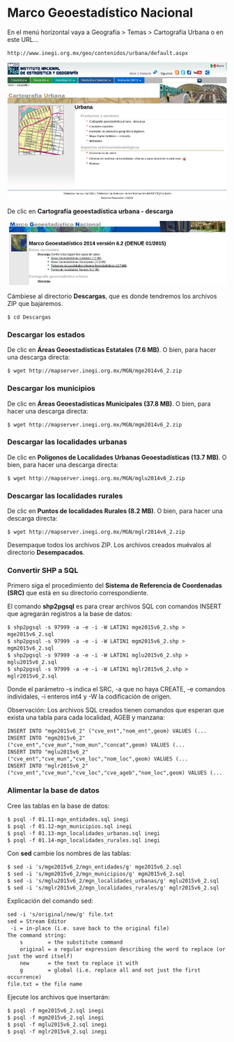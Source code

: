 
# Marco Geoestadístico Nacional

En el menú horizontal vaya a Geografía > Temas > Cartografía Urbana o en este URL...

    http://www.inegi.org.mx/geo/contenidos/urbana/default.aspx

![Cartografía Urbana](imagenes/01-cartografia-urbana.png)

De clic en **Cartografía geoestadística urbana - descarga**

![Marco Geoestadístico Nacional](imagenes/02-marco-geoestadistico-nacional.png)

Cámbiese al directorio **Descargas**, que es donde tendremos los archivos ZIP que bajaremos.

    $ cd Descargas


### Descargar los estados

De clic en **Áreas Geoestadísticas Estatales (7.6 MB)**. O bien, para hacer una descarga directa:

    $ wget http://mapserver.inegi.org.mx/MGN/mge2014v6_2.zip


### Descargar los municipios

De clic en **Áreas Geoestadísticas Municipales (37.8 MB)**. O bien, para hacer una descarga directa:

    $ wget http://mapserver.inegi.org.mx/MGN/mgm2014v6_2.zip


### Descargar las localidades urbanas

De clic en **Polígonos de Localidades Urbanas Geoestadísticas (13.7 MB)**. O bien, para hacer una descarga directa:

    $ wget http://mapserver.inegi.org.mx/MGN/mglu2014v6_2.zip


### Descargar las localidades rurales

De clic en **Puntos de localidades Rurales (8.2 MB)**. O bien, para hacer una descarga directa:

    $ wget http://mapserver.inegi.org.mx/MGN/mglr2014v6_2.zip

Desempaque todos los archivos ZIP. Los archivos creados muévalos al directorio **Desempacados**.


### Convertir SHP a SQL

Primero siga el procedimiento del **Sistema de Referencia de Coordenadas (SRC)** que está en su directorio correspondiente.

El comando **shp2pgsql** es para crear archivos SQL con comandos INSERT que agregarán registros a la base de datos:

    $ shp2pgsql -s 97999 -a -e -i -W LATIN1 mge2015v6_2.shp > mge2015v6_2.sql
    $ shp2pgsql -s 97999 -a -e -i -W LATIN1 mgm2015v6_2.shp > mgm2015v6_2.sql
    $ shp2pgsql -s 97999 -a -e -i -W LATIN1 mglu2015v6_2.shp > mglu2015v6_2.sql
    $ shp2pgsql -s 97999 -a -e -i -W LATIN1 mglr2015v6_2.shp > mglr2015v6_2.sql

Donde el parámetro -s indica el SRC, -a que no haya CREATE, -e comandos individales, -i enteros int4 y -W la codificación de origen.

Observación: Los archivos SQL creados tienen comandos que esperan que exista una tabla para cada localidad, AGEB y manzana:

    INSERT INTO "mge2015v6_2" ("cve_ent","nom_ent",geom) VALUES (...
    INSERT INTO "mgm2015v6_2" ("cve_ent","cve_mun","nom_mun","concat",geom) VALUES (...
    INSERT INTO "mglu2015v6_2" ("cve_ent","cve_mun","cve_loc","nom_loc",geom) VALUES (...
    INSERT INTO "mglr2015v6_2" ("cve_ent","cve_mun","cve_loc","cve_ageb","nom_loc",geom) VALUES (...


### Alimentar la base de datos

Cree las tablas en la base de datos:

    $ psql -f 01.11-mgn_entidades.sql inegi
    $ psql -f 01.12-mgn_municipios.sql inegi
    $ psql -f 01.13-mgn_localidades_urbanas.sql inegi
    $ psql -f 01.14-mgn_localidades_rurales.sql inegi

Con **sed** cambie los nombres de las tablas:

    $ sed -i 's/mge2015v6_2/mgn_entidades/g' mge2015v6_2.sql
    $ sed -i 's/mgm2015v6_2/mgn_municipios/g' mgm2015v6_2.sql
    $ sed -i 's/mglu2015v6_2/mgn_localidades_urbanas/g' mglu2015v6_2.sql
    $ sed -i 's/mglr2015v6_2/mgn_localidades_rurales/g' mglr2015v6_2.sql

Explicación del comando sed:

    sed -i 's/original/new/g' file.txt
    sed = Stream Editor
     -i = in-place (i.e. save back to the original file)
    The command string:
        s        = the substitute command
        original = a regular expression describing the word to replace (or just the word itself)
        new      = the text to replace it with
        g        = global (i.e. replace all and not just the first occurrence)
    file.txt = the file name

Ejecute los archivos que insertarán:

    $ psql -f mge2015v6_2.sql inegi
    $ psql -f mgm2015v6_2.sql inegi
    $ psql -f mglu2015v6_2.sql inegi
    $ psql -f mglr2015v6_2.sql inegi

